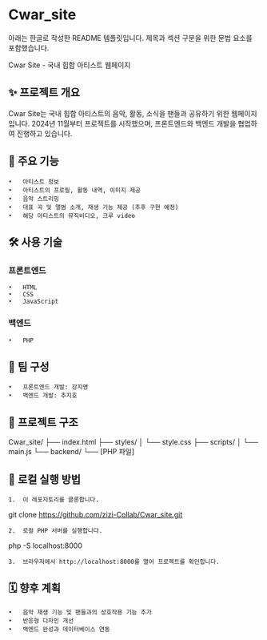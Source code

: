 # Cwar_site

아래는 한글로 작성한 README 템플릿입니다. 제목과 섹션 구분을 위한 문법 요소를 포함했습니다.

Cwar Site - 국내 힙합 아티스트 웹페이지

## ✨ 프로젝트 개요

Cwar Site는 국내 힙합 아티스트의 음악, 활동, 소식을 팬들과 공유하기 위한 웹페이지입니다.
2024년 11월부터 프로젝트를 시작했으며, 프론트엔드와 백엔드 개발을 협업하여 진행하고 있습니다.

## 📌 주요 기능

	•	아티스트 정보
	•	아티스트의 프로필, 활동 내역, 이미지 제공
	•	음악 스트리밍
	•	대표 곡 및 앨범 소개, 재생 기능 제공 (추후 구현 예정)
	•	해당 아티스트의 뮤직비디오, 크루 video


## 🛠️ 사용 기술

### 프론트엔드

	•	HTML
	•	CSS
	•	JavaScript

### 백엔드

	•	PHP

## 👥 팀 구성

	•	프론트엔드 개발: 강지영
	•	백엔드 개발: 추지호

## 📁 프로젝트 구조

Cwar_site/
├── index.html
├── styles/
│   └── style.css
├── scripts/
│   └── main.js
└── backend/
    └── [PHP 파일]

## 🚀 로컬 실행 방법

	1.	이 레포지토리를 클론합니다.

git clone https://github.com/zizi-Collab/Cwar_site.git


	2.	로컬 PHP 서버를 실행합니다.

php -S localhost:8000


	3.	브라우저에서 http://localhost:8000를 열어 프로젝트를 확인합니다.

## 🗓️ 향후 계획

	•	음악 재생 기능 및 팬들과의 상호작용 기능 추가
	•	반응형 디자인 개선
	•	백엔드 완성과 데이터베이스 연동

